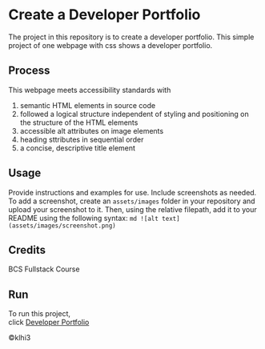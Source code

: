 # Create a Developer Portfolio

The project in this repository is to create a developer portfolio.
This simple project of one webpage with css shows a developer portfolio.

## Process
This webpage meets accessibility standards with 
1. semantic HTML elements in source code
2. followed a logical structure independent of styling and positioning on the structure of the HTML elements
3. accessible alt attributes on image elements
4. heading sttributes in sequential order
5. a concise, descriptive title element


## Usage
Provide instructions and examples for use. Include screenshots as needed.
To add a screenshot, create an `assets/images` folder in your repository and upload your screenshot to it. Then, using the relative filepath, add it to your README using the following syntax:
    ```md
    ![alt text](assets/images/screenshot.png)
    ```
    
## Credits
BCS Fullstack Course 

## Run
To run this project,   
click [Developer Portfolio](https://klhi3.github.io/developer-portfolio/)


:copyright:klhi3

